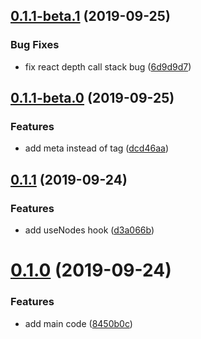 ## [0.1.1-beta.1](https://github.com/megazazik/react-context-refs/compare/v0.1.1-beta.0...v0.1.1-beta.1) (2019-09-25)


### Bug Fixes

* fix react depth call stack bug ([6d9d9d7](https://github.com/megazazik/react-context-refs/commit/6d9d9d7))



## [0.1.1-beta.0](https://github.com/megazazik/react-context-refs/compare/v0.1.1...v0.1.1-beta.0) (2019-09-25)


### Features

* add meta instead of tag ([dcd46aa](https://github.com/megazazik/react-context-refs/commit/dcd46aa))



## [0.1.1](https://github.com/megazazik/react-context-refs/compare/v0.1.0...v0.1.1) (2019-09-24)


### Features

* add useNodes hook ([d3a066b](https://github.com/megazazik/react-context-refs/commit/d3a066b))



# [0.1.0](https://github.com/megazazik/react-context-refs/compare/8450b0c...v0.1.0) (2019-09-24)


### Features

* add main code ([8450b0c](https://github.com/megazazik/react-context-refs/commit/8450b0c))



